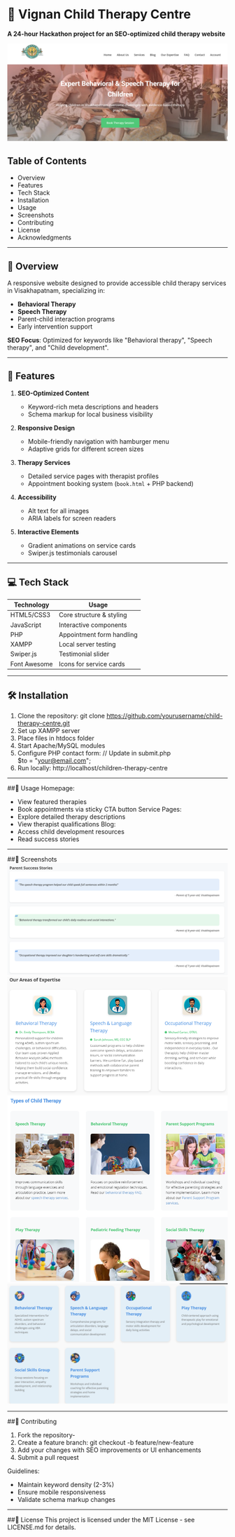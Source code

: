 # 🌟 Vignan Child Therapy Centre  
**A 24-hour Hackathon project for an SEO-optimized child therapy website**  

![Project Banner](images/ban.png)  

## Table of Contents  
- Overview  
- Features  
- Tech Stack
- Installation  
- Usage  
- Screenshots  
- Contributing  
- License  
- Acknowledgments  

---

## 📖 Overview  
A responsive website designed to provide accessible child therapy services in Visakhapatnam, specializing in:  
- **Behavioral Therapy**  
- **Speech Therapy**  
- Parent-child interaction programs  
- Early intervention support  

**SEO Focus**: Optimized for keywords like "Behavioral therapy", "Speech therapy", and "Child development".

---

## 🚀 Features  
1. **SEO-Optimized Content**  
   - Keyword-rich meta descriptions and headers  
   - Schema markup for local business visibility  

2. **Responsive Design**  
   - Mobile-friendly navigation with hamburger menu  
   - Adaptive grids for different screen sizes  

3. **Therapy Services**  
   - Detailed service pages with therapist profiles  
   - Appointment booking system (`book.html` + PHP backend)  

4. **Accessibility**  
   - Alt text for all images  
   - ARIA labels for screen readers  

5. **Interactive Elements**  
   - Gradient animations on service cards  
   - Swiper.js testimonials carousel  

---

## 💻 Tech Stack  
| Technology      | Usage                                |
|-----------------|--------------------------------------|
| HTML5/CSS3      | Core structure & styling             |
| JavaScript      | Interactive components               |
| PHP             | Appointment form handling            |
| XAMPP           | Local server testing                 |
| Swiper.js       | Testimonial slider                   |
| Font Awesome    | Icons for service cards              |

---

## 🛠️ Installation  
1. Clone the repository: 
       git clone https://github.com/yourusername/child-therapy-centre.git  
2. Set up XAMPP server
3. Place files in htdocs folder
4. Start Apache/MySQL modules
5. Configure PHP contact form:
   // Update in submit.php  
       $to = "your@email.com";
6. Run locally:
       http://localhost/children-therapy-centre

---

##📱 Usage
Homepage:
  - View featured therapies
  - Book appointments via sticky CTA button
Service Pages:
  - Explore detailed therapy descriptions
  - View therapist qualifications
Blog:
  - Access child development resources
  - Read success stories
    
---

##📸 Screenshots
![Project Banner](images/rev.png)  
![Project Banner](images/exp.png)  
![Project Banner](images/oth.png)
![Project Banner](images/ser.png)  



---

##🤝 Contributing
1. Fork the repository-
2. Create a feature branch:
      git checkout -b feature/new-feature  
3. Add your changes with SEO improvements or UI enhancements
4. Submit a pull request

Guidelines:
  - Maintain keyword density (2-3%)
  - Ensure mobile responsiveness
  - Validate schema markup changes

---

##📄 License
This project is licensed under the MIT License - see LICENSE.md for details.
